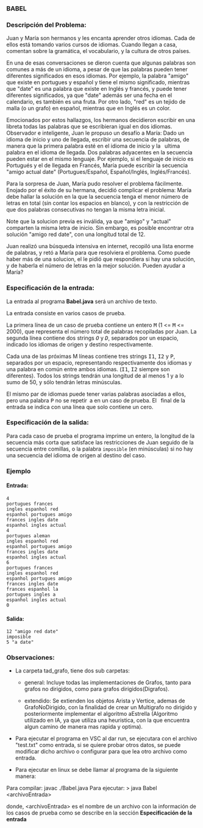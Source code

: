 ### BABEL ###

### Descripción del Problema:
Juan y María son hermanos y les encanta aprender otros idiomas. Cada de ellos está tomando varios cursos de idiomas. Cuando llegan a casa, comentan sobre la gramática, el vocabulario, y la cultura de
otros países.

En una de esas conversaciones se dieron cuenta que algunas palabras son comunes a más de un idioma, a pesar de que las palabras pueden tener diferentes significados en esos idiomas. Por ejemplo, la palabra
"amigo" que existe en portugues y español y tiene el mismo significado, mientras que "date" es una palabra que existe en Inglés y francés, y puede tener diferentes significados, ya que "date" además ser una fecha en el calendario, es también es una fruta. Por otro lado, "red" es un tejido de malla (o un grafo) en español, mientras que en Inglés es un color.

Emocionados por estos hallazgos, los hermanos decidieron escribir en una libreta todas las palabras que se escribieran igual en dos idiomas. Observador e inteligente, Juan le propuso un desafío a María: Dado un
idioma de inicio y uno de llegada, escribir una secuencia de palabras, de manera que la primera palabra esté en el idioma de inicio y la  ultima palabra en el idioma de llegada. Dos palabras adyacentes en la secuencia
pueden estar en el mismo lenguaje. Por ejemplo, si el lenguaje de inicio es Portugués y el de llegada en Francés, María puede escribir la secuencia "amigo actual date" (Portugues/Español, Español/Inglés,
Inglés/Francés).

Para la sorpresa de Juan, María pudo resolver el problema fácilmente. Enojado por el éxito de su hermana, decidió complicar el problema: María debe hallar la solución en la que la secuencia tenga el menor número de letras en total (sin contar los espacios en blanco), y con la restricción de que dos palabras consecutivas no tengan la misma letra inicial.

Note que la solucion previa es inválida, ya que "amigo" y "actual" comparten la misma letra de inicio. Sin embargo, es posible encontrar otra solución "amigo red date", con una longitud total de 12.

Juan realizó una búsqueda intensiva en internet, recopiló una lista enorme de palabras, y retó a María para que resolviera el problema. Como puede haber más de una solucion, el le pidió que respondiera si hay una solución, y de haberla el número de letras en la mejor solución. Pueden ayudar a María?


### Especificación de la entrada:

La entrada al programa **Babel.java**  será un archivo de texto.

La entrada consiste en varios casos de prueba. 

La primera línea de un caso de prueba contiene un entero
<tt>M</tt> (1 <= <tt>M</tt> <= 2000), que representa el número total de palabras recopiladas por Juan. La segunda línea contiene dos strings *<tt>O</tt>* y *<tt>D</tt>*, separados por un espacio, indicado los idiomas de origen y destino respectivamente. 

Cada una de las próximas M líneas contiene tres strings <tt>I1</tt>, <tt>I2</tt> y <tt>P</tt>, separados por un espacio, representando respectivamente dos idiomas y una palabra en común entre ambos idiomas. (<tt>I1</tt>, <tt>I2</tt>
siempre son diferentes). Todos los strings tendrán una longitud de al menos 1 y a lo sumo de 50, y sólo tendrán letras minúsculas. 

El mismo par de idiomas puede tener varias palabras asociadas a ellos, pero
una palabra <tt>P</tt> no se repetir a en un caso de prueba. El  final de la entrada se indica con una línea que solo contiene un cero.


### Especificación de la salida:
Para cada caso de prueba el programa imprime un entero, la longitud de la secuencia más corta que satisface las restricciones de Juan seguido de la secuencia entre comillas, o la palabra `imposible` (en minúsculas) si no hay una secuencia del idioma de origen al destino del caso.


### Ejemplo ###

#### Entrada:
```
4
portugues frances
ingles espanhol red
espanhol portugues amigo
frances ingles date
espanhol ingles actual
4
portugues aleman
ingles espanhol red
espanhol portugues amigo
frances ingles date
espanhol ingles actual
6
portugues frances
ingles espanhol red
espanhol portugues amigo
frances ingles date
frances espanhol la
portugues ingles a
espanhol ingles actual
0
```

#### Salida:
```
12 "amigo red date"
imposible
5 "a date"
```

### Observaciones: 

- La carpeta tad_grafo, tiene dos sub carpetas: 
	
	- general: Incluye todas las implementaciones de Grafos, tanto para grafos no dirigidos, como para grafos dirigidos(Digrafos).
	
	- extendido: Se extienden los objetos Arista y Vertice, ademas de GrafoNoDirigido, con la finalidad de crear un Multigrafo no dirigido y posteriormente implementar el algoritmo aEstrella (Algoritmo utilizado en IA, ya que utiliza una heuristica, con la que encuentra algun camino de manera mas rapida y optima).

- Para ejecutar el programa en VSC al dar run, se ejecutara con el archivo "test.txt" como entrada, si se quiere probar otros datos, se puede modificar dicho archivo o configurar para que lea otro archivo como entrada. 


- Para ejecutar en linux se debe llamar al programa de la siguiente manera:
 
Para compilar: javac ./Babel.java
Para ejecutar: \> java Babel \<archivoEntrada\>

donde, \<archivoEntrada\> es el nombre de un archivo con la información de los casos de prueba como se describe en la sección **Especificación de la entrada**
